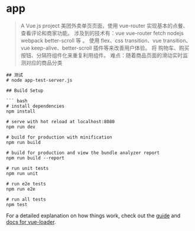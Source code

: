 # app

> A Vue.js project
> 美团外卖单页页面，使用 vue-router 实现基本的点餐、查看评论和商家功能。
> 涉及到的技术有：vue vue-router fetch nodejs webpack better-scroll 等 。
> 使用 flex、css transition、vue transition、vue keep-alive、better-scroll 插件等来改善用户体验。
> 将 购物车、购买按钮、分隔符组件化来重复利用组件。
> 难点：随着商品页面的滑动实时监测对应的商品分类
```
## 测试
# node app-test-server.js

## Build Setup

``` bash
# install dependencies
npm install

# serve with hot reload at localhost:8080
npm run dev

# build for production with minification
npm run build

# build for production and view the bundle analyzer report
npm run build --report

# run unit tests
npm run unit

# run e2e tests
npm run e2e

# run all tests
npm test
```

For a detailed explanation on how things work, check out the [guide](http://vuejs-templates.github.io/webpack/) and [docs for vue-loader](http://vuejs.github.io/vue-loader).
